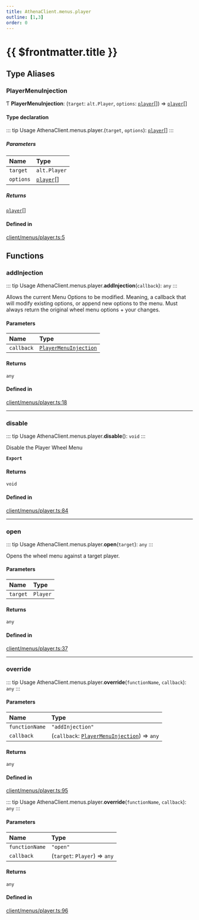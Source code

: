 ```yaml
---
title: AthenaClient.menus.player
outline: [1,3]
order: 0
---
```


# {{ $frontmatter.title }}


## Type Aliases

### PlayerMenuInjection

Ƭ **PlayerMenuInjection**: (`target`: `alt.Player`, `options`: [`player`](server_config.md#player)[]) => [`player`](server_config.md#player)[]

#### Type declaration

::: tip Usage
AthenaClient.menus.player.(`target`, `options`): [`player`](server_config.md#player)[]
:::

##### Parameters

| Name | Type |
| :------ | :------ |
| `target` | `alt.Player` |
| `options` | [`player`](server_config.md#player)[] |

##### Returns

[`player`](server_config.md#player)[]

#### Defined in

[client/menus/player.ts:5](https://github.com/Stuyk/altv-athena/blob/41bbc82/src/core/client/menus/player.ts#L5)

## Functions

### addInjection

::: tip Usage
AthenaClient.menus.player.**addInjection**(`callback`): `any`
:::

Allows the current Menu Options to be modified.
Meaning, a callback that will modify existing options, or append new options to the menu.
Must always return the original wheel menu options + your changes.

#### Parameters

| Name | Type |
| :------ | :------ |
| `callback` | [`PlayerMenuInjection`](client_menus_player.md#PlayerMenuInjection) |

#### Returns

`any`

#### Defined in

[client/menus/player.ts:18](https://github.com/Stuyk/altv-athena/blob/41bbc82/src/core/client/menus/player.ts#L18)

___

### disable

::: tip Usage
AthenaClient.menus.player.**disable**(): `void`
:::

Disable the Player Wheel Menu

**`Export`**

#### Returns

`void`

#### Defined in

[client/menus/player.ts:84](https://github.com/Stuyk/altv-athena/blob/41bbc82/src/core/client/menus/player.ts#L84)

___

### open

::: tip Usage
AthenaClient.menus.player.**open**(`target`): `any`
:::

Opens the wheel menu against a target player.

#### Parameters

| Name | Type |
| :------ | :------ |
| `target` | `Player` |

#### Returns

`any`

#### Defined in

[client/menus/player.ts:37](https://github.com/Stuyk/altv-athena/blob/41bbc82/src/core/client/menus/player.ts#L37)

___

### override

::: tip Usage
AthenaClient.menus.player.**override**(`functionName`, `callback`): `any`
:::

#### Parameters

| Name | Type |
| :------ | :------ |
| `functionName` | ``"addInjection"`` |
| `callback` | (`callback`: [`PlayerMenuInjection`](client_menus_player.md#PlayerMenuInjection)) => `any` |

#### Returns

`any`

#### Defined in

[client/menus/player.ts:95](https://github.com/Stuyk/altv-athena/blob/41bbc82/src/core/client/menus/player.ts#L95)

::: tip Usage
AthenaClient.menus.player.**override**(`functionName`, `callback`): `any`
:::

#### Parameters

| Name | Type |
| :------ | :------ |
| `functionName` | ``"open"`` |
| `callback` | (`target`: `Player`) => `any` |

#### Returns

`any`

#### Defined in

[client/menus/player.ts:96](https://github.com/Stuyk/altv-athena/blob/41bbc82/src/core/client/menus/player.ts#L96)

